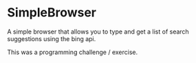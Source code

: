 # SimpleBrowser
A simple browser that allows you to type and get a list of search suggestions using the bing api.

This was a programming challenge / exercise.
